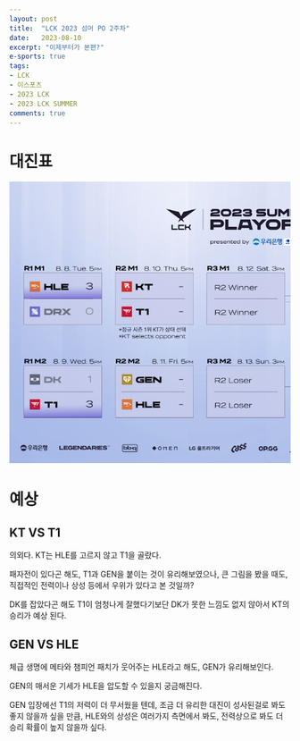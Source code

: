 ```yaml
---
layout: post
title:  "LCK 2023 섬머 PO 2주차"
date:   2023-08-10
excerpt: "이제부터가 본편?"
e-sports: true
tags:
- LCK
- 이스포츠
- 2023 LCK
- 2023 LCK SUMMER
comments: true
---
```


# 대진표

![대진표](../img/2023/lck/summer_playoff_2r.png)

# 예상

## KT VS T1

의외다. KT는 HLE를 고르지 않고 T1을 골랐다.

패자전이 있다곤 해도, T1과 GEN을 붙이는 것이 유리해보였으나, 큰 그림을 봤을 때도, 직접적인 전력이나 상성 등에서 우위가 있다고 본 것일까?

DK를 잡았다곤 해도 T1이 엄청나게 잘했다기보단 DK가 못한 느낌도 없지 않아서 KT의 승리가 예상 된다.

## GEN VS HLE

체급 생명에 메타와 챔피언 패치가 웃어주는 HLE라고 해도, GEN가 유리해보인다.

GEN의 매서운 기세가 HLE을 압도할 수 있을지 궁금해진다.

GEN 입장에선 T1의 저력이 더 무서웠을 텐데, 조금 더 유리한 대진이 성사된걸로 봐도 좋지 않을까 싶을 만큼, HLE와의 상성은 여러가지 측면에서 봐도, 전력상으로 봐도 더 승리 확률이 높지 않을까 싶다.